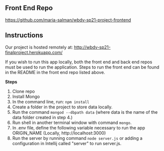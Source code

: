 ## **Front End Repo**
https://github.com/maria-salman/wbdv-sp21-project-frontend

## **Instructions**
Our project is hosted remotely at: http://wbdv-sp21-finalproject.herokuapp.com/

If you wish to run this app locally, both the front end and back end repos must be used to run the application. Steps to run the front end can be found in the README in the front end repo listed above.

**Steps**
1. Clone repo
2. Install Mongo
3. In the command line, run: ```npm install```
4. Create a folder in the project to store data locally. 
5. Run the command ```mongod --dbpath data``` (where data is the name of the data folder created in step 4.)
6. Run shell in another terminal window with command ```mongo```.
7. In .env file, define the following variable necessary to run the app
    ORIGIN_NAME (Locally, http://localhost:3000)
8. Run the server by running command ```node server.js``` or adding a configuration in Intellij called "server" to run server.js.

